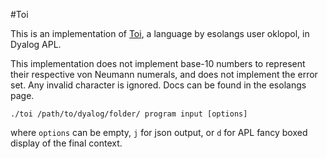 #Toi

This is an implementation of [Toi](https://esolangs.org/wiki/Toi), a language by esolangs user oklopol, in Dyalog APL.

This implementation does not implement base-10 numbers to represent their respective von Neumann numerals, and does not implement the error set. Any invalid character is ignored. Docs can be found in the esolangs page.

```shell
./toi /path/to/dyalog/folder/ program input [options]
```

where `options` can be empty, `j` for json output, or `d` for APL fancy boxed display of the final context.
